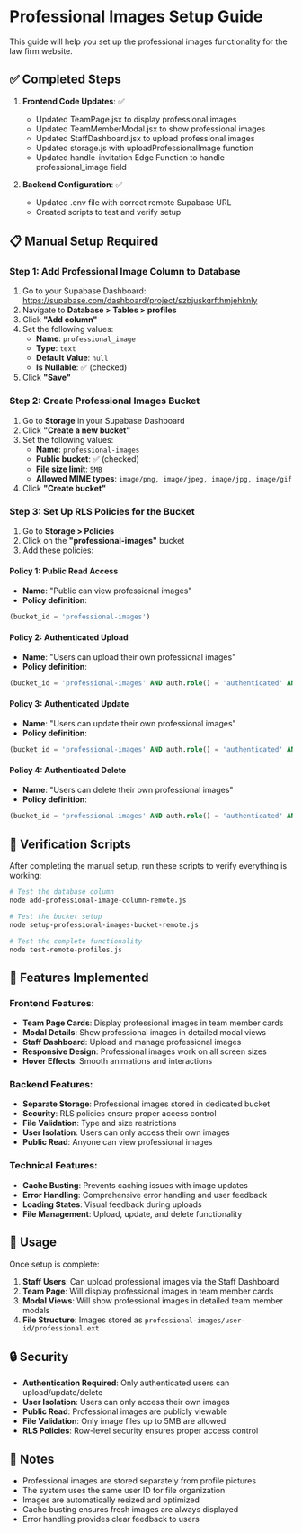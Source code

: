 # Professional Images Setup Guide

This guide will help you set up the professional images functionality for the law firm website.

## ✅ Completed Steps

1. **Frontend Code Updates**: ✅
   - Updated TeamPage.jsx to display professional images
   - Updated TeamMemberModal.jsx to show professional images
   - Updated StaffDashboard.jsx to upload professional images
   - Updated storage.js with uploadProfessionalImage function
   - Updated handle-invitation Edge Function to handle professional_image field

2. **Backend Configuration**: ✅
   - Updated .env file with correct remote Supabase URL
   - Created scripts to test and verify setup

## 📋 Manual Setup Required

### Step 1: Add Professional Image Column to Database

1. Go to your Supabase Dashboard: https://supabase.com/dashboard/project/szbjuskqrfthmjehknly
2. Navigate to **Database > Tables > profiles**
3. Click **"Add column"**
4. Set the following values:
   - **Name**: `professional_image`
   - **Type**: `text`
   - **Default Value**: `null`
   - **Is Nullable**: ✅ (checked)
5. Click **"Save"**

### Step 2: Create Professional Images Bucket

1. Go to **Storage** in your Supabase Dashboard
2. Click **"Create a new bucket"**
3. Set the following values:
   - **Name**: `professional-images`
   - **Public bucket**: ✅ (checked)
   - **File size limit**: `5MB`
   - **Allowed MIME types**: `image/png, image/jpeg, image/jpg, image/gif`
4. Click **"Create bucket"**

### Step 3: Set Up RLS Policies for the Bucket

1. Go to **Storage > Policies**
2. Click on the **"professional-images"** bucket
3. Add these policies:

#### Policy 1: Public Read Access
- **Name**: "Public can view professional images"
- **Policy definition**: 
```sql
(bucket_id = 'professional-images')
```

#### Policy 2: Authenticated Upload
- **Name**: "Users can upload their own professional images"
- **Policy definition**:
```sql
(bucket_id = 'professional-images' AND auth.role() = 'authenticated' AND (storage.foldername(name))[1] = auth.uid()::text)
```

#### Policy 3: Authenticated Update
- **Name**: "Users can update their own professional images"
- **Policy definition**:
```sql
(bucket_id = 'professional-images' AND auth.role() = 'authenticated' AND (storage.foldername(name))[1] = auth.uid()::text)
```

#### Policy 4: Authenticated Delete
- **Name**: "Users can delete their own professional images"
- **Policy definition**:
```sql
(bucket_id = 'professional-images' AND auth.role() = 'authenticated' AND (storage.foldername(name))[1] = auth.uid()::text)
```

## 🔧 Verification Scripts

After completing the manual setup, run these scripts to verify everything is working:

```bash
# Test the database column
node add-professional-image-column-remote.js

# Test the bucket setup
node setup-professional-images-bucket-remote.js

# Test the complete functionality
node test-remote-profiles.js
```

## 🎯 Features Implemented

### Frontend Features:
- **Team Page Cards**: Display professional images in team member cards
- **Modal Details**: Show professional images in detailed modal views
- **Staff Dashboard**: Upload and manage professional images
- **Responsive Design**: Professional images work on all screen sizes
- **Hover Effects**: Smooth animations and interactions

### Backend Features:
- **Separate Storage**: Professional images stored in dedicated bucket
- **Security**: RLS policies ensure proper access control
- **File Validation**: Type and size restrictions
- **User Isolation**: Users can only access their own images
- **Public Read**: Anyone can view professional images

### Technical Features:
- **Cache Busting**: Prevents caching issues with image updates
- **Error Handling**: Comprehensive error handling and user feedback
- **Loading States**: Visual feedback during uploads
- **File Management**: Upload, update, and delete functionality

## 🚀 Usage

Once setup is complete:

1. **Staff Users**: Can upload professional images via the Staff Dashboard
2. **Team Page**: Will display professional images in team member cards
3. **Modal Views**: Will show professional images in detailed team member modals
4. **File Structure**: Images stored as `professional-images/user-id/professional.ext`

## 🔒 Security

- **Authentication Required**: Only authenticated users can upload/update/delete
- **User Isolation**: Users can only access their own images
- **Public Read**: Professional images are publicly viewable
- **File Validation**: Only image files up to 5MB are allowed
- **RLS Policies**: Row-level security ensures proper access control

## 📝 Notes

- Professional images are stored separately from profile pictures
- The system uses the same user ID for file organization
- Images are automatically resized and optimized
- Cache busting ensures fresh images are always displayed
- Error handling provides clear feedback to users 